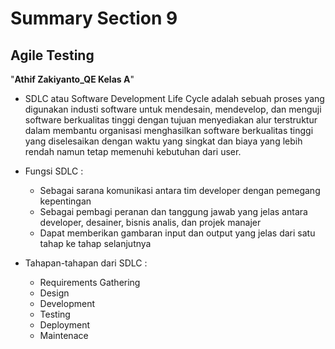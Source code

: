 # Summary Section 9
## Agile Testing
"**Athif Zakiyanto_QE Kelas A**"

-  SDLC atau Software Development Life Cycle adalah sebuah proses yang digunakan industi software untuk mendesain, mendevelop, dan menguji software berkualitas tinggi dengan tujuan menyediakan alur terstruktur dalam membantu organisasi menghasilkan software berkualitas tinggi yang diselesaikan dengan waktu yang singkat dan biaya yang lebih rendah namun tetap memenuhi kebutuhan dari user.

- Fungsi SDLC :
  * Sebagai sarana komunikasi antara tim developer dengan pemegang kepentingan
  * Sebagai pembagi peranan dan tanggung jawab yang jelas antara developer, desainer, bisnis analis, dan projek manajer
  * Dapat memberikan gambaran input dan output yang jelas dari satu tahap ke tahap selanjutnya
  
- Tahapan-tahapan dari SDLC :
  * Requirements Gathering 
  * Design
  * Development
  * Testing
  * Deployment
  * Maintenace
